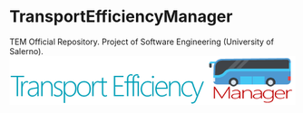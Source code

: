 # TransportEfficiencyManager
TEM Official Repository. Project of Software Engineering (University of Salerno).
![TEM](https://github.com/FedericaPica/TransportEfficiencyManager/blob/main/assets/loghino.png?raw=true)
